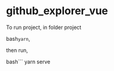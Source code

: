 # github_explorer_vue

To run project, in folder project

bash```yarn```,

then run,

bash```
  yarn serve
```